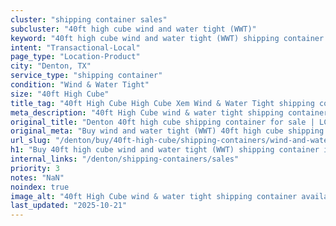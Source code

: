 ```yaml
---
cluster: "shipping container sales"
subcluster: "40ft high cube wind and water tight (WWT)"
keyword: "40ft high cube wind and water tight (WWT) shipping container for sale Denton, TX"
intent: "Transactional-Local"
page_type: "Location-Product"
city: "Denton, TX"
service_type: "shipping container"
condition: "Wind & Water Tight"
size: "40ft High Cube"
title_tag: "40ft High Cube High Cube Xem Wind & Water Tight shipping container Sales in Denton | LC Container"
meta_description: "40ft High Cube wind & water tight shipping container sales in Denton. High cube containers with extra height. Fast delivery, competitive pricing. Serving shipping containers area. Quote ID: YEG. Call (214) 524-4168 for your free quote today."
original_title: "Denton 40ft high cube shipping container for sale | LC"
original_meta: "Buy wind and water tight (WWT) 40ft high cube shipping container sale with local delivery in Denton, TX. LC Container — local Since 2003. Request a fast quote today."
url_slug: "/denton/buy/40ft-high-cube/shipping-containers/wind-and-water-tight-wwt"
h1: "Buy 40ft high cube wind and water tight (WWT) shipping container in Denton"
internal_links: "/denton/shipping-containers/sales"
priority: 3
notes: "NaN"
noindex: true
image_alt: "40ft High Cube wind & water tight shipping container available for delivery in Denton"
last_updated: "2025-10-21"
---
```


<!-- TODO: Add unique city/inventory copy, images, and internal links here. -->
